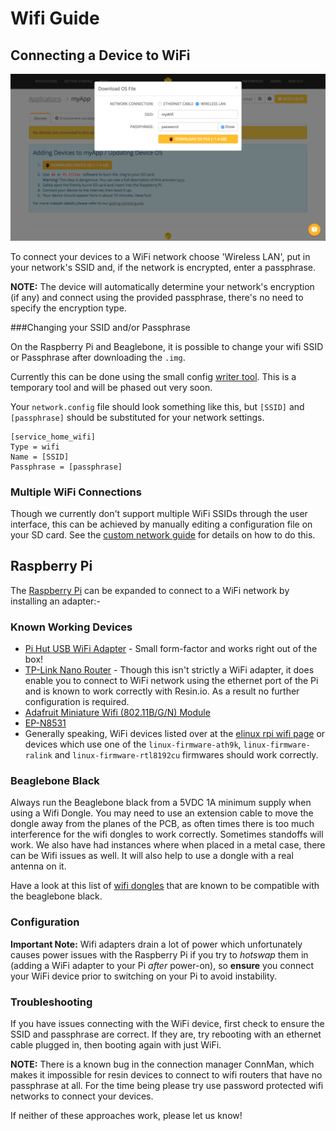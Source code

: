 # Wifi Guide

## Connecting a Device to WiFi

![Wifi Settings](/img/screenshots/wifi-settings.png)

To connect your devices to a WiFi network choose 'Wireless LAN', put in your
network's SSID and, if the network is encrypted, enter a passphrase.

__NOTE:__ The device will automatically determine your network's encryption (if
any) and connect using the provided passphrase, there's no need to specify the
encryption type.

###Changing your SSID and/or Passphrase

On the Raspberry Pi and Beaglebone, it is possible to change your wifi SSID or Passphrase after downloading the `.img`. 

Currently this can be done using the small config [writer tool](https://github.com/petrosagg/resin-net-config). This is a temporary tool and will be phased out very soon.

Your `network.config` file should look something like this, but `[SSID]` and `[passphrase]` should be substituted for your network settings.
```
[service_home_wifi]
Type = wifi
Name = [SSID]
Passphrase = [passphrase]
```

### Multiple WiFi Connections

Though we currently don't support multiple WiFi SSIDs through the user
interface, this can be achieved by manually editing a configuration file on your SD card. See the [custom network guide][custom-network] for details on how to do this.

## Raspberry Pi

The [Raspberry Pi][rpi] can be expanded to connect to a WiFi network by
installing an adapter:-

### Known Working Devices

* [Pi Hut USB WiFi Adapter][pi-hut-usb] - Small form-factor and works right out
  of the box!
* [TP-Link Nano Router][nano-router] - Though this isn't strictly a WiFi
  adapter, it does enable you to connect to WiFi network using the ethernet port
  of the Pi and is known to work correctly with Resin.io. As a result no further
  configuration is required.
* [Adafruit Miniature Wifi (802.11B/G/N) Module][adafruit]
* [EP-N8531][epn8531]
* Generally speaking, WiFi devices listed over at the [elinux rpi wifi page][elinux] or devices which use one of the `linux-firmware-ath9k`, `linux-firmware-ralink` and `linux-firmware-rtl8192cu` firmwares should work correctly.

### Beaglebone Black

Always run the Beaglebone black from a 5VDC 1A minimum supply when using a Wifi Dongle. You may need to use an extension cable to move the dongle away from the planes of the PCB, as often times there is too much interference for the wifi dongles to work correctly. Sometimes standoffs will work. We also have had instances where when placed in a metal case, there can be Wifi issues as well. It will also help to use a dongle with a real antenna on it.

Have a look at this list of [wifi dongles][bbb-wifi-list] that are known to be compatible with the beaglebone black.

### Configuration

__Important Note:__ Wifi adapters drain a lot of power which unfortunately
causes power issues with the Raspberry Pi if you try to *hotswap* them in
(adding a WiFi adapter to your Pi *after* power-on), so __ensure__ you connect
your WiFi device prior to switching on your Pi to avoid instability.

### Troubleshooting

If you have issues connecting with the WiFi device, first check to ensure the
SSID and passphrase are correct. If they are, try rebooting with an ethernet
cable plugged in, then booting again with just WiFi.

__NOTE:__ There is a known bug in the connection manager ConnMan, which makes it impossible for resin devices to connect to wifi routers that have no passphrase at all. For the time being please try use password protected wifi networks to connect your devices.

If neither of these approaches work, please let us know!

[custom-network]:/pages/configuration/custom-network.md

[rpi]:http://www.raspberrypi.org/
[nano-router]:http://www.amazon.com/TP-LINK-TL-WR702N-Wireless-Repeater-150Mpbs/dp/B007PTCFFW
[adafruit]:http://www.adafruit.com/products/814
[epn8531]:http://www.amazon.com/BestDealUSA-EP-N8531-150Mbps-802-11n-Wireless/dp/B00AT7S060
[elinux]:http://elinux.org/RPi_USB_Wi-Fi_Adapters
[pi-hut-usb]:http://thepihut.com/products/usb-wifi-adapter-for-the-raspberry-pi
[bbb-wifi-list]:http://elinux.org/Beagleboard:BeagleBoneBlack#WIFI_Adapters
